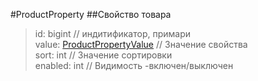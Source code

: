 #ProductProperty
##Свойство товара

>id: bigint                                               // индитификатор, примари    
>value: [ProductPropertyValue](ProductPropertyValue.md)   // Значение свойства  
>sort: int                                                // Значение сортировки  
>enabled: int                                             // Видимость -включен/выключен